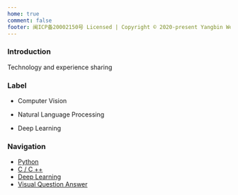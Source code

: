 ```yaml
---
home: true
comment: false
footer: 闽ICP备20002150号 Licensed | Copyright © 2020-present Yangbin Wei
---
```


### Introduction
Technology and experience sharing
### Label
 - Computer Vision

 - Natural Language Processing

 - Deep Learning
### Navigation

- [Python](/python/)
- [C / C ++ ](/c/) 
- [Deep Learning](/dl/)
- [Visual Question Answer](/vqa/)